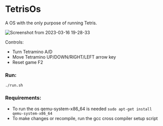 # TetrisOs
A OS with the only purpose of running Tetris.

![Screenshot from 2023-03-16 19-28-33](https://user-images.githubusercontent.com/92385839/225738908-824c5a32-b295-4ba9-b144-43771c964cda.png)

Controls:
* Turn Tetramino A/D
* Move Tetramino UP/DOWN/RIGHT/LEFT arrow key
* Reset game F2

### Run:
```./run.sh```

### Requirements:
- To run the os qemu-system-x86_64 is needed ```sudo apt-get install qemu-system-x86_64``` <br>
- To make changes or recompile, run the gcc cross compiler setup script
